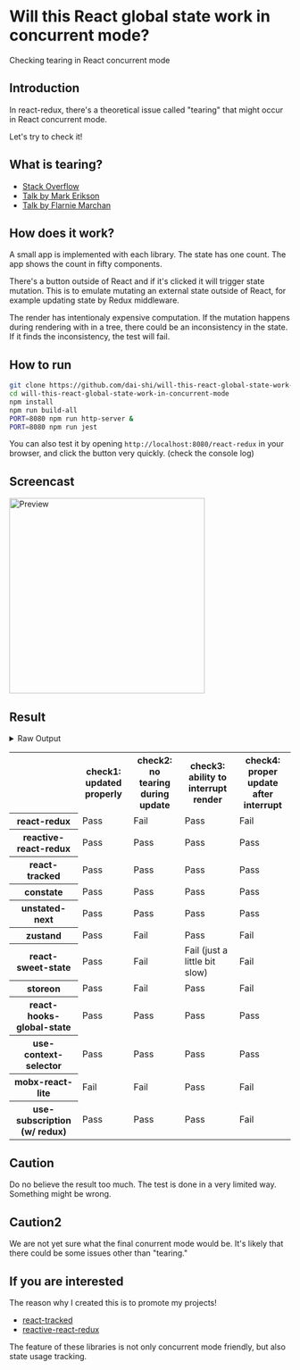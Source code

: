 # Will this React global state work in concurrent mode?

Checking tearing in React concurrent mode

## Introduction

In react-redux, there's a theoretical issue called "tearing"
that might occur in React concurrent mode.

Let's try to check it!

## What is tearing?

- [Stack Overflow](https://stackoverflow.com/questions/54891675/what-is-tearing-in-the-context-of-the-react-redux)
- [Talk by Mark Erikson](https://www.youtube.com/watch?v=yOZ4Ml9LlWE&t=933s)
- [Talk by Flarnie Marchan](https://www.youtube.com/watch?v=V1Ly-8Z1wQA&t=1079s)

## How does it work?

A small app is implemented with each library.
The state has one count.
The app shows the count in fifty components.

There's a button outside of React and
if it's clicked it will trigger state mutation.
This is to emulate mutating an external state outside of React,
for example updating state by Redux middleware.

The render has intentionaly expensive computation.
If the mutation happens during rendering with in a tree,
there could be an inconsistency in the state.
If it finds the inconsistency, the test will fail.

## How to run

```bash
git clone https://github.com/dai-shi/will-this-react-global-state-work-in-concurrent-mode.git
cd will-this-react-global-state-work-in-concurrent-mode
npm install
npm run build-all
PORT=8080 npm run http-server &
PORT=8080 npm run jest
```

You can also test it by opening `http://localhost:8080/react-redux`
in your browser, and click the button very quickly. (check the console log)

## Screencast

<img src="https://user-images.githubusercontent.com/490574/61502196-ce109200-aa0d-11e9-9efc-6203545d367c.gif" alt="Preview" width="350" />

## Result

<details>
<summary>Raw Output</summary>

```
  react-redux
    ✓ check1: updated properly (3161ms)
    ✕ check2: no tearing during update (23ms)
    ✓ check3: ability to interrupt render
    ✕ check4: proper update after interrupt (5150ms)
  reactive-react-redux
    ✓ check1: updated properly (3191ms)
    ✓ check2: no tearing during update (2ms)
    ✓ check3: ability to interrupt render
    ✓ check4: proper update after interrupt (1181ms)
  react-tracked
    ✓ check1: updated properly (8604ms)
    ✓ check2: no tearing during update (3ms)
    ✓ check3: ability to interrupt render (1ms)
    ✓ check4: proper update after interrupt (1082ms)
  constate
    ✓ check1: updated properly (8594ms)
    ✓ check2: no tearing during update (1ms)
    ✓ check3: ability to interrupt render
    ✓ check4: proper update after interrupt (2176ms)
  unstated-next
    ✓ check1: updated properly (8156ms)
    ✓ check2: no tearing during update
    ✓ check3: ability to interrupt render (1ms)
    ✓ check4: proper update after interrupt (1150ms)
  zustand
    ✓ check1: updated properly (3159ms)
    ✕ check2: no tearing during update (21ms)
    ✓ check3: ability to interrupt render
    ✕ check4: proper update after interrupt (5142ms)
  react-sweet-state
    ✓ check1: updated properly (10569ms)
    ✕ check2: no tearing during update (31ms)
    ✕ check3: ability to interrupt render (2ms)
    ✕ check4: proper update after interrupt (5029ms)
  storeon
    ✓ check1: updated properly (3153ms)
    ✕ check2: no tearing during update (20ms)
    ✓ check3: ability to interrupt render (1ms)
    ✕ check4: proper update after interrupt (5140ms)
  react-hooks-global-state
    ✓ check1: updated properly (8582ms)
    ✓ check2: no tearing during update (1ms)
    ✓ check3: ability to interrupt render
    ✓ check4: proper update after interrupt (1193ms)
  use-context-selector
    ✓ check1: updated properly (8606ms)
    ✓ check2: no tearing during update (1ms)
    ✓ check3: ability to interrupt render (1ms)
    ✓ check4: proper update after interrupt (1092ms)
  mobx-react-lite
    ✕ check1: updated properly (11669ms)
    ✕ check2: no tearing during update (4ms)
    ✓ check3: ability to interrupt render (1ms)
    ✕ check4: proper update after interrupt (5056ms)
  use-subscription
    ✓ check1: updated properly (8666ms)
    ✓ check2: no tearing during update (1ms)
    ✓ check3: ability to interrupt render
    ✕ check4: proper update after interrupt (5029ms)
```

</details>

<table>
  <tr>
    <th></th>
    <th>check1: updated properly</th>
    <th>check2: no tearing during update</th>
    <th>check3: ability to interrupt render</th>
    <th>check4: proper update after interrupt</th>
  </tr>

  <tr>
    <th>react-redux</th>
    <td>Pass</td>
    <td>Fail</td>
    <td>Pass</td>
    <td>Fail</td>
  </tr>

  <tr>
    <th>reactive-react-redux</th>
    <td>Pass</td>
    <td>Pass</td>
    <td>Pass</td>
    <td>Pass</td>
  </tr>

  </tr>
    <th>react-tracked</th>
    <td>Pass</td>
    <td>Pass</td>
    <td>Pass</td>
    <td>Pass</td>
  </tr>

  </tr>
    <th>constate</th>
    <td>Pass</td>
    <td>Pass</td>
    <td>Pass</td>
    <td>Pass</td>
  </tr>

  </tr>
    <th>unstated-next</th>
    <td>Pass</td>
    <td>Pass</td>
    <td>Pass</td>
    <td>Pass</td>
  </tr>

  </tr>
    <th>zustand</th>
    <td>Pass</td>
    <td>Fail</td>
    <td>Pass</td>
    <td>Fail</td>
  </tr>

  </tr>
    <th>react-sweet-state</th>
    <td>Pass</td>
    <td>Fail</td>
    <td>Fail (just a little bit slow)</td>
    <td>Fail</td>
  </tr>

  </tr>
    <th>storeon</th>
    <td>Pass</td>
    <td>Fail</td>
    <td>Pass</td>
    <td>Fail</td>
  </tr>

  </tr>
    <th>react-hooks-global-state</th>
    <td>Pass</td>
    <td>Pass</td>
    <td>Pass</td>
    <td>Pass</td>
  </tr>

  </tr>
    <th>use-context-selector</th>
    <td>Pass</td>
    <td>Pass</td>
    <td>Pass</td>
    <td>Pass</td>
  </tr>

  </tr>
    <th>mobx-react-lite</th>
    <td>Fail</td>
    <td>Fail</td>
    <td>Pass</td>
    <td>Fail</td>
  </tr>

  </tr>
    <th>use-subscription (w/ redux)</th>
    <td>Pass</td>
    <td>Pass</td>
    <td>Pass</td>
    <td>Fail</td>
  </tr>
</table>

## Caution

Do no believe the result too much.
The test is done in a very limited way.
Something might be wrong.

## Caution2

We are not yet sure what the final conurrent mode would be.
It's likely that there could be some issues other than "tearing."

## If you are interested

The reason why I created this is to promote my projects!

- [react-tracked](https://github.com/dai-shi/react-tracked)
- [reactive-react-redux](https://github.com/dai-shi/reactive-react-redux)

The feature of these libraries is not only concurrent mode friendly,
but also state usage tracking.
